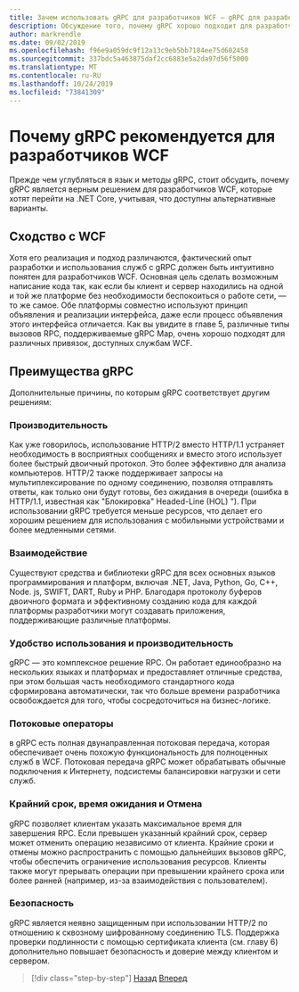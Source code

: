 ```yaml
---
title: Зачем использовать gRPC для разработчиков WCF — gRPC для разработчиков WCF
description: Обсуждение того, почему gRPC хорошо подходит для разработчиков WCF, стремящихся перейти на современные архитектуры и платформы.
author: markrendle
ms.date: 09/02/2019
ms.openlocfilehash: f96e9a059dc9f12a13c9eb5bb7184ee75d602458
ms.sourcegitcommit: 337bdc5a463875daf2cc6883e5a2da97d56f5000
ms.translationtype: MT
ms.contentlocale: ru-RU
ms.lasthandoff: 10/24/2019
ms.locfileid: "73841309"
---
```

# <a name="why-grpc-is-recommended-for-wcf-developers"></a>Почему gRPC рекомендуется для разработчиков WCF

Прежде чем углубляться в язык и методы gRPC, стоит обсудить, почему gRPC является верным решением для разработчиков WCF, которые хотят перейти на .NET Core, учитывая, что доступны альтернативные варианты.

## <a name="similarity-to-wcf"></a>Сходство с WCF

Хотя его реализация и подход различаются, фактический опыт разработки и использования служб с gRPC должен быть интуитивно понятен для разработчиков WCF. Основная цель сделать возможным написание кода так, как если бы клиент и сервер находились на одной и той же платформе без необходимости беспокоиться о работе сети, — то же самое. Обе платформы совместно используют принцип объявления и реализации интерфейса, даже если процесс объявления этого интерфейса отличается. Как вы увидите в главе 5, различные типы вызовов RPC, поддерживаемые gRPC Map, очень хорошо подходят для различных привязок, доступных службам WCF.

## <a name="benefits-of-grpc"></a>Преимущества gRPC

Дополнительные причины, по которым gRPC соответствует другим решениям:

### <a name="performance"></a>Производительность

Как уже говорилось, использование HTTP/2 вместо HTTP/1.1 устраняет необходимость в восприятных сообщениях и вместо этого использует более быстрый двоичный протокол. Это более эффективно для анализа компьютеров. HTTP/2 также поддерживает запросы на мультиплексирование по одному соединению, позволяя отправлять ответы, как только они будут готовы, без ожидания в очереди (ошибка в HTTP/1.1, известная как "Блокировка" Headed-Line (HOL) "). При использовании gRPC требуется меньше ресурсов, что делает его хорошим решением для использования с мобильными устройствами и более медленными сетями.

### <a name="interoperability"></a>Взаимодействие

Существуют средства и библиотеки gRPC для всех основных языков программирования и платформ, включая .NET, Java, Python, Go, C++, Node. js, SWIFT, DART, Ruby и PHP. Благодаря протоколу буферов двоичного формата и эффективному созданию кода для каждой платформы разработчики могут создавать приложения, поддерживающие различные платформы.

### <a name="usability-and-productivity"></a>Удобство использования и производительность

gRPC — это комплексное решение RPC. Он работает единообразно на нескольких языках и платформах и предоставляет отличные средства, при этом большая часть необходимого стандартного кода сформирована автоматически, так что больше времени разработчика освобождается для того, чтобы сосредоточиться на бизнес-логике.

### <a name="streaming"></a>Потоковые операторы

в gRPC есть полная двунаправленная потоковая передача, которая обеспечивает очень похожую функциональность для полноценных служб в WCF. Потоковая передача gRPC может обрабатывать обычные подключения к Интернету, подсистемы балансировки нагрузки и сети служб.

### <a name="deadlinetimeouts-and-cancellation"></a>Крайний срок, время ожидания и Отмена

gRPC позволяет клиентам указать максимальное время для завершения RPC. Если превышен указанный крайний срок, сервер может отменить операцию независимо от клиента. Крайние сроки и отмены можно распространить с помощью дальнейших вызовов gRPC, чтобы обеспечить ограничение использования ресурсов. Клиенты также могут прерывать операции при превышении крайнего срока или более ранней (например, из-за взаимодействия с пользователем).

### <a name="security"></a>Безопасность

gRPC является неявно защищенным при использовании HTTP/2 по отношению к сквозному шифрованному соединению TLS. Поддержка проверки подлинности с помощью сертификата клиента (см. главу 6) дополнительно повышает безопасность и доверие между клиентом и сервером.

>[!div class="step-by-step"]
>[Назад](network-protocols.md)
>[Вперед](protocol-buffers.md)
